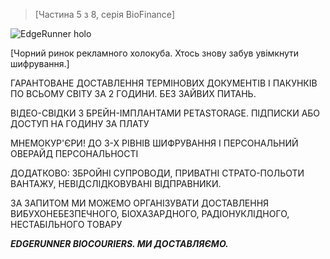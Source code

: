 >[Частина 5 з 8, серія BioFinance]    

![EdgeRunner holo](/resources/lore/edgerunner%20holo.png)

[Чорний ринок рекламного холокуба. Хтось знову забув увімкнути шифрування.]

ГАРАНТОВАНЕ ДОСТАВЛЕННЯ ТЕРМІНОВИХ ДОКУМЕНТІВ І ПАКУНКІВ ПО ВСЬОМУ СВІТУ ЗА 2 ГОДИНИ. БЕЗ ЗАЙВИХ ПИТАНЬ.

ВІДЕО-СВІДКИ З БРЕЙН-ІМПЛАНТАМИ PETASTORAGE. ПІДПИСКИ АБО ДОСТУП НА ГОДИНУ ЗА ПЛАТУ

МНЕМОКУР'ЄРИ! ДО 3-Х РІВНІВ ШИФРУВАННЯ І ПЕРСОНАЛЬНИЙ ОВЕРАЙД ПЕРСОНАЛЬНОСТІ

ДОДАТКОВО: ЗБРОЙНІ СУПРОВОДИ, ПРИВАТНІ СТРАТО-ПОЛЬОТИ ВАНТАЖУ, НЕВІДСЛІДКОВУВАНІ ВІДПРАВНИКИ.

ЗА ЗАПИТОМ МИ МОЖЕМО ОРГАНІЗУВАТИ ДОСТАВЛЕННЯ ВИБУХОНЕБЕЗПЕЧНОГО, БІОХАЗАРДНОГО, РАДІОНУКЛІДНОГО, НЕСТАБІЛЬНОГО ТОВАРУ

***EDGERUNNER BIOCOURIERS. МИ ДОСТАВЛЯЄМО.***
